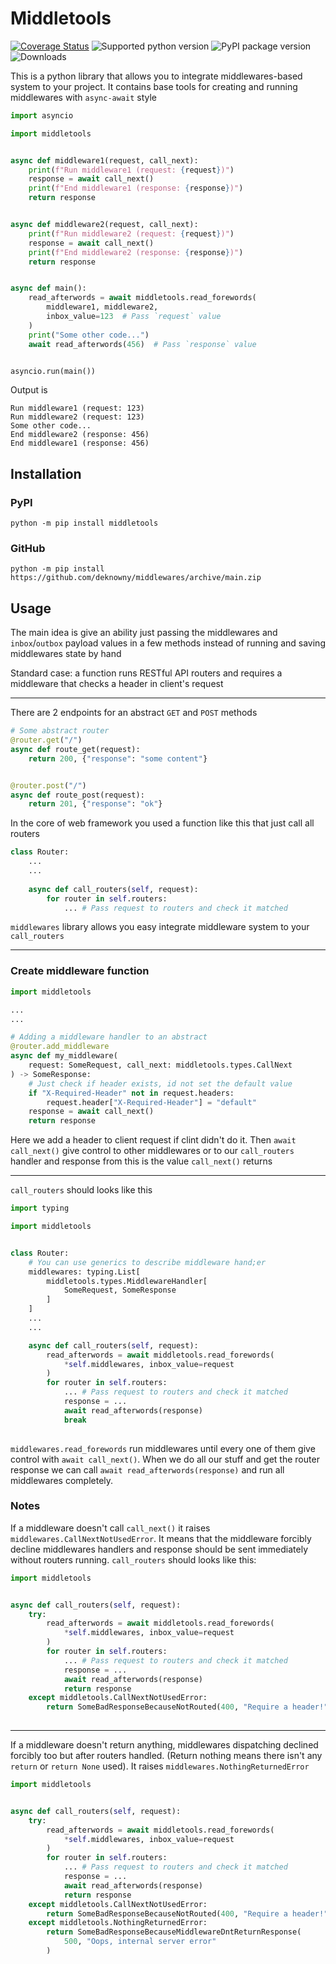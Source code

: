 # Middletools
[![Coverage Status](https://coveralls.io/repos/github/deknowny/middletools/badge.svg)](https://coveralls.io/github/deknowny/middletools)
![Supported python version](https://img.shields.io/pypi/pyversions/middletools)
![PyPI package version](https://img.shields.io/pypi/v/middletools)
![Downloads](https://img.shields.io/pypi/dm/middletools)


This is a python library that allows you to integrate middlewares-based system to your project. It contains base tools for creating and running middlewares with `async-await` style

```python
import asyncio

import middletools


async def middleware1(request, call_next):
    print(f"Run middleware1 (request: {request})")
    response = await call_next()
    print(f"End middleware1 (response: {response})")
    return response


async def middleware2(request, call_next):
    print(f"Run middleware2 (request: {request})")
    response = await call_next()
    print(f"End middleware2 (response: {response})")
    return response


async def main():
    read_afterwords = await middletools.read_forewords(
        middleware1, middleware2,
        inbox_value=123  # Pass `request` value
    )
    print("Some other code...")
    await read_afterwords(456)  # Pass `response` value


asyncio.run(main())
```
Output is
```
Run middleware1 (request: 123)
Run middleware2 (request: 123)
Some other code...
End middleware2 (response: 456)
End middleware1 (response: 456)
```


## Installation
### PyPI
```shell
python -m pip install middletools
```
### GitHub
```shell
python -m pip install https://github.com/deknowny/middlewares/archive/main.zip
```

## Usage
The main idea is give an ability just passing the middlewares and `inbox`/`outbox` payload values in a few methods instead of running and saving middlewares state by hand

Standard case: a function runs RESTful API routers and requires a middleware that checks
a header in client's request

***
There are 2 endpoints for an abstract `GET` and `POST` methods
```python
# Some abstract router
@router.get("/")
async def route_get(request):
    return 200, {"response": "some content"}


@router.post("/")
async def route_post(request):
    return 201, {"response": "ok"}

```

In the core of web framework you used a function like this that just call all routers

```python
class Router:
    ...
    ...
    
    async def call_routers(self, request):
        for router in self.routers:
            ... # Pass request to routers and check it matched
```

`middlewares` library allows you easy integrate middleware system to your `call_routers`
***
### Create middleware function
```python
import middletools

...
...

# Adding a middleware handler to an abstract 
@router.add_middleware
async def my_middleware(
    request: SomeRequest, call_next: middletools.types.CallNext
) -> SomeResponse:
    # Just check if header exists, id not set the default value
    if "X-Required-Header" not in request.headers:
        request.header["X-Required-Header"] = "default"
    response = await call_next()
    return response
```
Here we add a header to client request if clint didn't do it. Then `await call_next()` give control to other middlewares or to our `call_routers` handler and response from this is the value `call_next()` returns
***
`call_routers` should looks like this 
```python
import typing

import middletools


class Router:
    # You can use generics to describe middleware hand;er
    middlewares: typing.List[
        middletools.types.MiddlewareHandler[
            SomeRequest, SomeResponse
        ]
    ]
    ...
    ...

    async def call_routers(self, request):
        read_afterwords = await middletools.read_forewords(
            *self.middlewares, inbox_value=request
        )
        for router in self.routers:
            ... # Pass request to routers and check it matched
            response = ...
            await read_afterwords(response)
            break
        
```
`middlewares.read_forewords` run middlewares until every one of them give control with `await call_next()`.
When we do all our stuff and get the router response we can call `await read_afterwords(response)` and run all middlewares completely.

### Notes
If a middleware doesn't call `call_next()` it raises `middlewares.CallNextNotUsedError`. It means that the middleware forcibly decline middlewares handlers and response should be sent immediately without routers running. `call_routers` should looks like this:
```python
import middletools


async def call_routers(self, request):
    try:
        read_afterwords = await middletools.read_forewords(
            *self.middlewares, inbox_value=request
        )
        for router in self.routers:
            ... # Pass request to routers and check it matched
            response = ...
            await read_afterwords(response)
            return response
    except middletools.CallNextNotUsedError:
        return SomeBadResponseBecauseNotRouted(400, "Require a header!")
    
```
***
If a middleware doesn't return anything, middlewares dispatching declined forcibly too but after routers handled. (Return nothing means there isn't any `return` or `return None` used). It raises `middlewares.NothingReturnedError`
```python
import middletools


async def call_routers(self, request):
    try:
        read_afterwords = await middletools.read_forewords(
            *self.middlewares, inbox_value=request
        )
        for router in self.routers:
            ... # Pass request to routers and check it matched
            response = ...
            await read_afterwords(response)
            return response
    except middletools.CallNextNotUsedError:
        return SomeBadResponseBecauseNotRouted(400, "Require a header!")
    except middletools.NothingReturnedError:
        return SomeBadResponseBecauseMiddlewareDntReturnResponse(
            500, "Oops, internal server error"
        )
```
